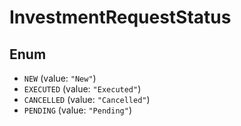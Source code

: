 # InvestmentRequestStatus

## Enum

* `NEW` (value: `"New"`)
* `EXECUTED` (value: `"Executed"`)
* `CANCELLED` (value: `"Cancelled"`)
* `PENDING` (value: `"Pending"`)
